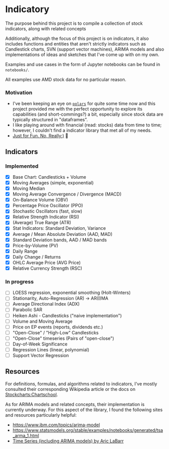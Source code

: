 # Indicatory

The purpose behind this project is to compile a collection of stock indicators, along with related concepts

Additionally, although the focus of this project is on indicators, it also includes functions and entities that aren't strictly indicators such as Candlestick charts, SVN (support vector machines), ARIMA models and also implementations of ideas and sketches that I've come up with on my own.

Examples and use cases in the form of Jupyter notebooks can be found in `notebooks/`.

All examples use AMD stock data for no particular reason.

### Motivation

* I've been keeping an eye on [`polars`](https://docs.pola.rs/) for quite some time now and this project provided me with the perfect opportunity to explore its capabilities (and short-commings?) a bit, especially since stock data are typically structured in "dataframes". 
* I like playing around with financial (read: stocks) data from time to time; however, I couldn't find a indicator library that met all of my needs.
* [Just for Fun. No, Really:)](https://justforfunnoreally.dev/) :rocket:

## Indicators

### Implemented

* [x] Base Chart: Candlesticks + Volume
* [x] Moving Averages (simple, exponential)
* [x] Moving Median
* [x] Moving Average Convergence / Divergence (MACD)
* [x] On-Balance Volume (OBV)
* [x] Percentage Price Oscillator (PPO)
* [x] Stochastic Oscillators (fast, slow)
* [x] Relative Strength Indicator (RSI)
* [x] (Average) True Range (ATR)
* [x] Stat Indicators: Standard Deviation, Variance
* [x] Average / Mean Absolute Deviation (AAD, MAD)
* [x] Standard Deviation bands, AAD / MAD bands
* [x] Price-by-Volume (PV)
* [x] Daily Range
* [x] Daily Change / Returns
* [x] OHLC Average Price (AVG Price)
* [x] Relative Currency Strength (RSC)

### In progress 

* [ ] LOESS regression, exponential smoothing (Holt-Winters)
* [ ] Stationarity, Auto-Regression (AR) -> AR(I)MA
* [ ] Average Directional Index (ADX)
* [ ] Parabolic SAR
* [ ] Heiken Ashi - Candlesticks ("naive implementation")
* [ ] Volume and Moving Average
* [ ] Price on EP events (reports, dividends etc.)
* [ ] "Open-Close" / "High-Low" Candlesticks
* [ ] "Open-Close" timeseries (Pairs of "open-close")
* [ ] Day-of-Week Significance
* [ ] Regression Lines (linear, polynomial)
* [ ] Support Vector Regression

## Resources

For definitions, formulas, and algorithms related to indicators, I've mostly consulted their corresponding Wikipedia article or the docs on [Stockcharts:Chartschool](https://chartschool.stockcharts.com/).

As for ARIMA models and related concepts, their implementation is currently underway. 
For this aspect of the library, I found the following sites and resources particularly helpful:

* https://www.ibm.com/topics/arima-model
* https://www.statsmodels.org/stable/examples/notebooks/generated/tsa_arma_1.html
* [Time Series (including ARIMA models) by Aric LaBarr](https://www.youtube.com/playlist?list=PLjwX9KFWtvNnOc4HtsvaDf1XYG3O5bv5s)

